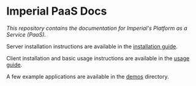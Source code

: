 # Imperial PaaS Docs

*This repository contains the documentation for Imperial's Platform as a Service (PaaS).*

Server installation instructions are available in the [installation guide](config/INSTALL.md).

Client installation and basic usage instructions are available in the [usage guide](config/USAGE.md).

A few example applications are available in the [demos](demos) directory.
